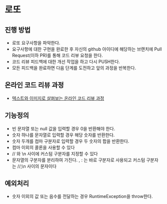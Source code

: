 # 로또
## 진행 방법
* 로또 요구사항을 파악한다.
* 요구사항에 대한 구현을 완료한 후 자신의 github 아이디에 해당하는 브랜치에 Pull Request(이하 PR)를 통해 코드 리뷰 요청을 한다.
* 코드 리뷰 피드백에 대한 개선 작업을 하고 다시 PUSH한다.
* 모든 피드백을 완료하면 다음 단계를 도전하고 앞의 과정을 반복한다.

## 온라인 코드 리뷰 과정
* [텍스트와 이미지로 살펴보는 온라인 코드 리뷰 과정](https://github.com/next-step/nextstep-docs/tree/master/codereview)

## 기능정의
* 빈 문자열 또는 null 값을 입력할 경우 0을 반환해야 한다.
* 숫자 하나를 문자열로 입력할 경우 해당 숫자를 반환한다. 
* 숫자 두개를 컴마 구분자로 입력할 경우 두 숫자의 합을 반환한다.
* 컴마 이외의 콜론을 사용할 수 있다 
* // 와 \n 사이에 커스텀 구분자를 지정할 수 있다 
* 문자열의 구분자를 분리하여 가진다. , : 는 바로 구분자로 사용되고 커스텀 구분자는 //;\n 사이의 문자이다
## 예외처리
* 숫자 이외의 값 또는 음수를 전달하는 경우 RuntimeException을 throw한다.
 

